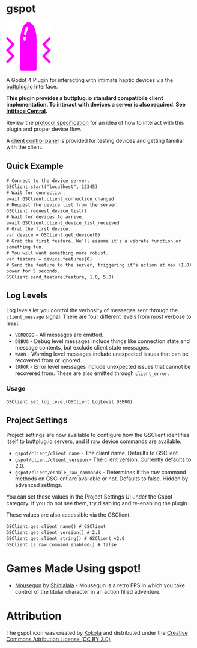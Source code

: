 # gspot

![gspot logo](logo.png) 

A Godot 4 Plugin for interacting with intimate haptic devices via the [buttplug.io](https://buttplug.io/) interface.

**This plugin provides a buttplug.io standard compatibile client implementation. To interact with devices a server is also required. See [Intiface Central](https://intiface.com/central/).**

Review the [protocol specification](https://buttplug-spec.docs.buttplug.io/docs/spec) for an idea of how to interact with this plugin and proper device flow.

A [client control panel](addons/gspot/ui/gscontrol_panel.tscn) is provided for testing devices and getting familiar with the client.

## Quick Example
```gdscript
# Connect to the device server.
GSClient.start("localhost", 12345)
# Wait for connection.
await GSClient.client_connection_changed
# Request the device list from the server.
GSClient.request_device_list()
# Wait for devices to arrive.
await GSClient.client_device_list_received
# Grab the first device.
var device = GSClient.get_device(0)
# Grab the first feature. We'll assume it's a vibrate function or something fun.
# You will want something more robust.
var feature = device.features[0]
# Send the feature to the server, triggering it's action at max (1.0) power for 5 seconds.
GSClient.send_feature(feature, 1.0, 5.0)
```
## Log Levels
Log levels let you control the verbosity of messages sent through the ```client_message``` signal. There are four different levels from most verbose to least: 
* ```VERBOSE``` - All messages are emitted.
* ```DEBUG``` - Debug level messages include things like connection state and message contents, but exclude client state messages.
* ```WARN``` - Warning level messages include unexpected issues that can be recovered from or ignored.
* ```ERROR``` - Error level messages include unexpected issues that cannot be recovered from. These are also emitted through ```client_error```.

### Usage
```gdscript
GSClient.set_log_level(GSClient.LogLevel.DEBUG)
```

## Project Settings
Project settings are now available to configure how the GSClient identifies itself to buttplug.io servers, and if raw device commands are available.
* ```gspot/client/client_name``` - The client name. Defaults to GSClient.
* ```gspot/client/client_version``` - The client version. Currently defaults to 2.0.
* ```gspot/client/enable_raw_commands``` - Determines if the raw command methods on GSClient are available or not. Defaults to false. Hidden by advanced settings.

You can set these values in the Project Settings UI under the Gspot category. If you do not see them, try disabling and re-enabling the plugin.

These values are also accessible via the GSClient.
```gdscript
GSClient.get_client_name() # GSClient
GSClient.get_client_version() # 2.0
GSClient.get_client_string() # GSClient v2.0
GSClient.is_raw_command_enabled() # false
```

# Games Made Using gspot!
* [Mousegun](https://shinlalala.itch.io/mousegun) by [Shinlalala](https://shinlalala.itch.io/) - Mousegun is a retro FPS in which you take control of the titular character in an action filled adventure.

# Attribution
The gspot icon was created by [Kokota](https://thenounproject.com/kokota.icon/) and distributed under the [Creative Commons Attribution License (CC BY 3.0)](https://creativecommons.org/licenses/by/3.0/)

